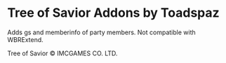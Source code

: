 # Tree of Savior Addons by Toadspaz
Adds gs and memberinfo of party members. Not compatible with WBRExtend.

Tree of Savior © IMCGAMES CO. LTD.
